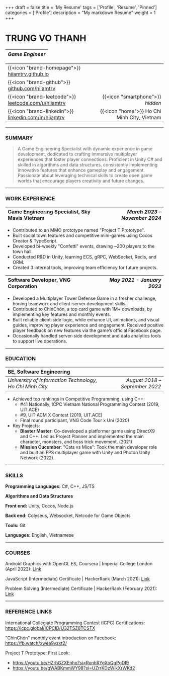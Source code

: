 +++
draft = false
title = 'My Resume'
tags = ['Profile', 'Resume', 'Pinned']
categories = ['Profile']
description = "My markdown Resumé"
weight = 1
+++

TRUNG VO THANH
======

| *Game Engineer* |           
|:---------------:|

|                                                                                                |                                             | 
|:-----------------------------------------------------------------------------------------------|--------------------------------------------:| 
| {{<icon "brand-homepage">}} [hiiamtrv.github.io](https://hiiamtrv.github.io)                   |                                             | 
| {{<icon "brand-github">}} [github.com/hiiamtrv](https://github.com/hiiamtrv)                   |                                             | 
| {{<icon "brand-leetcode">}} [leetcode.com/u/hiiamtrv](https://leetcode.com/u/hiiamtrv) |            {{<icon "smartphone">}} *hidden* | 
| {{<icon "brand-linkedin">}} [linkedin.com/in/hiiamtrv](https://linkedin.com/in/hiiamtrv)       | {{<icon "home">}} Ho Chi Minh City, Vietnam | 

---

### SUMMARY

> A Game Engineering Specialist with dynamic experience in game development, dedicated to crafting immersive multiplayer
> experiences that foster player connections. Proficient in Unity C# and skilled in algorithms and data structures,
> consistently implementing innovative features that enhance gameplay and engagement. Passionate about leveraging
> technical skills to create open game worlds that encourage players creativity and future changes.

---

### WORK EXPERIENCE

| **Game Engineering Specialist, Sky Mavis Vietnam** | *March 2023 – November 2024* |
|:---------------------------------------------------|-----------------------------:|

- Contributed to an MMO prototype named "Project T Prototype".
- Built social town features and competitive mini-games using Cocos Creator & TypeScript.
- Developed bi-weekly "Confetti" events, drawing ~200 players to the town hall.
- Conducted R&D in Unity, learning ECS, gRPC, WebSocket, Redis, and ORM.
- Created 3 internal tools, improving team efficiency for future projects.

| **Software Developer, VNG Corporation** | *May 2021 - January 2023* |
|:----------------------------------------|--------------------------:|

- Developed a Multiplayer Tower Defense Game in a fresher challenge, honing teamwork and client-server development
  skills.
- Contributed to ChinChón, a top card game with 1M+ downloads, by implementing key features and monthly events.
- Built reliable client-side logic, while enhance UI, animations, and visual guides, improving player experience and
  engagement. Received positive player feedback on new features via the game’s official Facebook page.
- Occasionally handled server-side development and data analytics tools to support live operations.

---

### EDUCATION

| **BE, Software Engineering**                             |                                |
|:---------------------------------------------------------|-------------------------------:|
| *University of Information Technology, Ho Chi Minh City* | *August 2018 – September 2022* |

* Achieved top rankings in Competitive Programming, using C++:
    * #41 Nationally, ICPC Vietnam National Programming Contest (2019, UIT.ACE)
    * #9, UIT ACM X Contest (2019, UIT.ACE)
    * Final round participant, VNG Code Tour x Uni (2020)
* Key Projects:
    * **Blaster Master**: Co-developed a platformer game using DirectX9 and C++. Led as Project Planner and implemented
      the main character, monsters, and boss trick movement. (2021)
    * **Mission Cucumber**: "Cats vs Mice": Took the main developer role and built an FPS multiplayer game with
      Unity and Photon Unity Network (2022).

---

### SKILLS

**Programming Languages:** C#, C++, JS/TS

**Algorithms and Data Structures**

**Front end:** Unity, Cocos, Node.js

**Back end:** Colyseus, Websocket, Netcode for Game Objects

**Tools:** Git

**Languages:** English, Vietnamese

---

### COURSES

Android Graphics with OpenGL ES, Coursera | Imperial College London (April
2023): [Link](https://www.coursera.org/account/accomplishments/verify/R9MCVY5Y6LN4)

JavaScript (Intermediate) Certificate | HackerRank (March
2021): [Link](https://www.hackerrank.com/certificates/1b7b554fa729)

Problem Solving (Intermediate) Certificate | HackerRank (February
2021): [Link](https://www.hackerrank.com/certificates/14b75516ff62)

--- 

### REFERENCE LINKS

International Collegiate Programming Contest (ICPC) Certifications: https://icpc.global/ICPCID/U32TSZ8TCSTX

"ChinChón" monthly event introduction on Facebook: https://fb.watch/xwea9vzxt2/

Project T Prototype: First Look:

* https://youtu.be/HZrhGZXEnho?si=RonhRYgXoQgPgDI9
* https://youtu.be/gWABKmmWY98?si=UZrrKDzWikXrWKd2